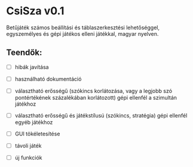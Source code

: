 # CsiSza v0.1

Betűjáték számos beállítási és táblaszerkesztési lehetőséggel, egyszemélyes
és gépi játékos elleni játékkal, magyar nyelven.



## Teendők:
  - [ ] hibák javítása
  - [ ] használható dokumentáció
  - [ ] választható erősségű (szókincs korlátozása, vagy a legjobb szó pontértékének százalékában
        korlátozott) gépi ellenfél a szimultán játékhoz
  - [ ] választható erősségű és játékstílusú (szókincs, stratégia) gépi ellenfél egyéb játékhoz
  - [ ] GUI tökéletesítése
  - [ ] távoli játék
  - [ ] új funkciók


